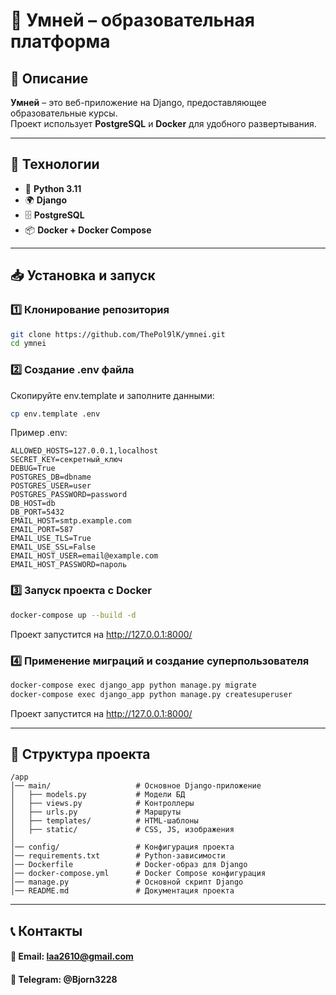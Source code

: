 # 📌 Умней – образовательная платформа

## 📝 Описание  
**Умней** – это веб-приложение на Django, предоставляющее образовательные курсы.  
Проект использует **PostgreSQL** и **Docker** для удобного развертывания.  

---

## 🚀 Технологии  

- 🐍 **Python 3.11**  
- 🌍 **Django**  
- 🗄 **PostgreSQL**  
- 📦 **Docker + Docker Compose**

---

## 📥 Установка и запуск  

### 1️⃣ Клонирование репозитория  
```sh
git clone https://github.com/ThePol9lK/ymnei.git
cd ymnei
```
### 2️⃣ Создание .env файла
Скопируйте env.template и заполните данными:
```sh
cp env.template .env
```
Пример .env:
```env
ALLOWED_HOSTS=127.0.0.1,localhost
SECRET_KEY=секретный_ключ
DEBUG=True
POSTGRES_DB=dbname
POSTGRES_USER=user
POSTGRES_PASSWORD=password
DB_HOST=db
DB_PORT=5432
EMAIL_HOST=smtp.example.com
EMAIL_PORT=587
EMAIL_USE_TLS=True
EMAIL_USE_SSL=False
EMAIL_HOST_USER=email@example.com
EMAIL_HOST_PASSWORD=пароль
```
### 3️⃣ Запуск проекта с Docker
```sh
docker-compose up --build -d
```
Проект запустится на http://127.0.0.1:8000/

### 4️⃣ Применение миграций и создание суперпользователя
```sh
docker-compose exec django_app python manage.py migrate
docker-compose exec django_app python manage.py createsuperuser
```
Проект запустится на http://127.0.0.1:8000/

---

## 📂 Структура проекта
```plaintext
/app
│── main/                   # Основное Django-приложение
│   ├── models.py           # Модели БД
│   ├── views.py            # Контроллеры
│   ├── urls.py             # Маршруты
│   ├── templates/          # HTML-шаблоны
│   ├── static/             # CSS, JS, изображения
│
│── config/                 # Конфигурация проекта
│── requirements.txt        # Python-зависимости
│── Dockerfile              # Docker-образ для Django
│── docker-compose.yml      # Docker Compose конфигурация
│── manage.py               # Основной скрипт Django
│── README.md               # Документация проекта
```
---

## 📞 Контакты
#### 📧 Email: laa2610@gmail.com
#### 📌 Telegram: @Bjorn3228